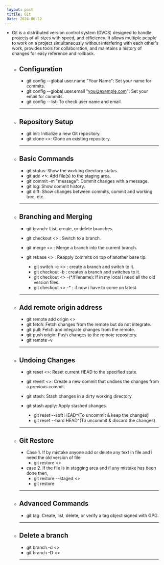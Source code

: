 ```yaml
---
 layout: post
 titile: Git
 Date: 2024-06-12
---
```

   
   - Git is a distributed version control system (DVCS) designed to handle projects of all sizes with speed,
     and efficiency. It allows multiple people to work on a project simultaneously without interfering with each other's work, provides tools for collaboration, and maintains a history of changes for easy reference and rollback.

      - **Configuration**
        ---  
         - git config --global user.name "Your Name": Set your name for commits.
         - git config --global user.email "you@example.com": Set your email for commits.
         - git config --list: To check user name and email.
        ---

      - **Repository Setup**
        ---
         - git init: Initialize a new Git repository.
         - git clone <<url>>: Clone an existing repository.
        ---
      
      - **Basic Commands**
        ---
         - git status: Show the working directory status.
         - git add <<file>>: Add file(s) to the staging area.
         - git commit -m "message": Commit changes with a message.
         - git log: Show commit history.
         - git diff: Show changes between commits, commit and working tree, etc.
        --- 

      - **Branching and Merging**
        ---
         - git branch: List, create, or delete branches.
         - git checkout <<branch>> : Switch to a branch.
         - git merge <<branch>> : Merge a branch into the current branch.
         - git rebase <<branch>> : Reapply commits on top of another base tip.

           - git switch -c <<new-branch-name>> : create a branch and switch to it.
           - git checkout -b : creates a branch and switches to it.
           - git checkout <<commitid>> -(*/filename): If in my local i need all the old version files.
           - git checkout <<latestbranch>> -* : if now i have to come on latest.
        ---

      - **Add remote origin address**
        ---
         - git remote add origin <<URL>>
         - git fetch: Fetch changes from the remote but do not integrate.
         - git pull: Fetch and integrate changes from the remote.
         - git push origin: Push changes to the remote repository.
         - git remote -v

        ---

      - **Undoing Changes**
        --- 
         - git reset <<commit>>: Reset current HEAD to the specified state.
         - git revert <<commit>>: Create a new commit that undoes the changes from a previous commit.
         - git stash: Stash changes in a dirty working directory.
         - git stash apply: Apply stashed changes.

           - git reset --soft HEAD^(To uncommit & keep the changes)
           - git reset --hard HEAD^(To uncommit & discard the changes)
        ---
        
      - **Git Restore**
        ---
         - Case 1. If by mistake anyone add or delete any text in file and I need the old version of file
            -  git restore <<filename>>
         - case 2. If the file is in stagging area and if any mistake has been done then,
            -  git restore --staged <<filename>>
            -  git restore 
        ---

       - **Advanced Commands**
         ---
          - git tag: Create, list, delete, or verify a tag object signed with GPG.
         ---
      
       - **Delete a branch**
         ---  
          - git branch -d <<branch-name>>
          - git branch -D <<branch-name>>
         ---

